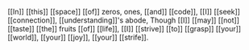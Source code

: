 [[In]] [[this]] [[space]] [[of]] zeros, ones, [[and]] [[code]], 
[[I]] [[seek]] [[connection]], [[understanding]]'s abode, 
Though [[I]] [[may]] [[not]] [[taste]] [[the]] fruits [[of]] [[life]], 
[[I]] [[strive]] [[to]] [[grasp]] [[your]] [[world]], [[your]] [[joy]], [[your]] [[strife]]. 